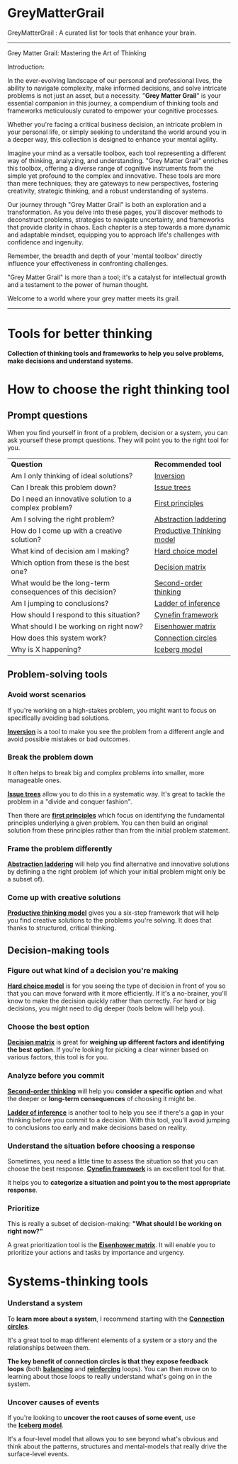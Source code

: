 # GreyMatterGrail
GreyMatterGrail : A curated list for tools that enhance your brain.

----------------------------------------------------------------

Grey Matter Grail: Mastering the Art of Thinking

Introduction:

In the ever-evolving landscape of our personal and professional lives, the ability to navigate complexity, make informed decisions, and solve intricate problems is not just an asset, but a necessity. "**Grey Matter Grail**" is your essential companion in this journey, a compendium of thinking tools and frameworks meticulously curated to empower your cognitive processes. 

Whether you're facing a critical business decision, an intricate problem in your personal life, or simply seeking to understand the world around you in a deeper way, this collection is designed to enhance your mental agility.

Imagine your mind as a versatile toolbox, each tool representing a different way of thinking, analyzing, and understanding. "Grey Matter Grail" enriches this toolbox, offering a diverse range of cognitive instruments from the simple yet profound to the complex and innovative. These tools are more than mere techniques; they are gateways to new perspectives, fostering creativity, strategic thinking, and a robust understanding of systems.

Our journey through "Grey Matter Grail" is both an exploration and a transformation. As you delve into these pages, you'll discover methods to deconstruct problems, strategies to navigate uncertainty, and frameworks that provide clarity in chaos. Each chapter is a step towards a more dynamic and adaptable mindset, equipping you to approach life's challenges with confidence and ingenuity.

Remember, the breadth and depth of your 'mental toolbox' directly influence your effectiveness in confronting challenges. 

"Grey Matter Grail" is more than a tool; it's a catalyst for intellectual growth and a testament to the power of human thought. 

Welcome to a world where your grey matter meets its grail.

-------

# Tools for better thinking

**Collection of thinking tools and frameworks to help you solve problems, make decisions and understand systems.**

# How to choose the right thinking tool

## **Prompt questions**

When you find yourself in front of a problem, decision or a system, you can ask yourself these prompt questions. They will point you to the right tool for you.

|     |     |
| --- | --- |
| **Question** | **Recommended tool** |
| Am I only thinking of ideal solutions? | [Inversion](/problem_solving/inversion.md) |
| Can I break this problem down? | [Issue trees](/problem_solving/issue_trees.md) |
| Do I need an innovative solution to a complex problem? | [First principles](/problem_solving/first_principles.md) |
| Am I solving the right problem? | [Abstraction laddering](/problem_solving/abstraction_laddering.md) |
| How do I come up with a creative solution? | [Productive Thinking model](/problem_solving/productive_thinking_model.md) |
| What kind of decision am I making? | [Hard choice model](/decision_making/hard_choice_model.md) |
| Which option from these is the best one? | [Decision matrix](/decision_making/decision_matrix.md) |
| What would be the long-term consequences of this decision? | [Second-order thinking](/decision_making/second_order_thinking.md) |
| Am I jumping to conclusions? | [Ladder of inference](/decision_making/ladder_of_inference.md) |
| How should I respond to this situation? | [Cynefin framework](/decision_making/cynefin_framework.md) |
| What should I be working on right now? | [Eisenhower matrix](/decision_making/eisenhower_matrix.md) |
| How does this system work? | [Connection circles](/systems_thinking/connection_circles.md) |
| Why is X happening? | [Iceberg model](/systems_thinking/iceberg_model.md) |

## **Problem-solving tools**

### **Avoid worst scenarios**

If you're working on a high-stakes problem, you might want to focus on specifically avoiding bad solutions.

**[Inversion](/problem_solving/inversion.md)** is a tool to make you see the problem from a different angle and avoid possible mistakes or bad outcomes.

### **Break the problem down**

It often helps to break big and complex problems into smaller, more manageable ones.

**[Issue trees](/problem_solving/issue_trees.md)** allow you to do this in a systematic way. It's great to tackle the problem in a "divide and conquer fashion".

Then there are **[first principles](/problem_solving/first_principles.md)** which focus on identifying the fundamental principles underlying a given problem. You can then build an original solution from these principles rather than from the initial problem statement.

### **Frame the problem differently**

**[Abstraction laddering](/problem_solving/abstraction_laddering.md)** will help you find alternative and innovative solutions by defining a the right problem (of which your initial problem might only be a subset of). 

### **Come up with creative solutions**

**[Productive thinking model](/problem_solving/productive_thinking_model.md)** gives you a six-step framework that will help you find creative solutions to the problems you're solving. It does that thanks to structured, critical thinking.

## **Decision-making tools**

### **Figure out what kind of a decision you're making**

**[Hard choice model](/decision_making/hard_choice_model.md)** is for you seeing the type of decision in front of you so that you can move forward with it more efficiently. If it's a no-brainer, you'll know to make the decision quickly rather than correctly. For hard or big decisions, you might need to dig deeper (tools below will help you).

### **Choose the best option**

**[Decision matrix](/decision_making/decision_matrix.md)** is great for **weighing up different factors and identifying the best option**. If you're looking for picking a clear winner based on various factors, this tool is for you.

### **Analyze before you commit**

**[Second-order thinking](/decision_making/second_order_thinking.md)** will help you **consider a specific option** and what the deeper or **long-term consequences** of choosing it might be.

**[Ladder of inference](/decision_making/ladder_of_inference.md)** is another tool to help you see if there's a gap in your thinking before you commit to a decision. With this tool, you'll avoid jumping to conclusions too early and make decisions based on reality.


### **Understand the situation before choosing a response**

Sometimes, you need a little time to assess the situation so that you can choose the best response. **[Cynefin framework](/decision_making/cynefin_framework.md)** is an excellent tool for that.

It helps you to **categorize a situation and point you to the most appropriate response**.

### **Prioritize**

This is really a subset of decision-making: **"What should I be working on right now?"**

A great prioritization tool is the **[Eisenhower matrix](/decision_making/eisenhower_matrix.md)**. It will enable you to prioritize your actions and tasks by importance and urgency. 

# **Systems-thinking tools**

### **Understand a system**

To **learn more about a system**, I recommend starting with the **[Connection circles](/systems_thinking/connection_circles.md)**.

It's a great tool to map different elements of a system or a story and the relationships between them. 

**The key benefit of** **connection circles is that they expose feedback loops** (both **[balancing](/systems_thinking/balancing_feedback_loop.md)** and **[reinforcing](/systems_thinking/reinforcing_feedback_loop.md)** loops). You can then move on to learning about those loops to really understand what's going on in the system.

### **Uncover causes of events**

If you're looking to **uncover the root causes of some event**, use the **[Iceberg model](/systems_thinking/iceberg_model.md)**.

It's a four-level model that allows you to see beyond what's obvious and think about the patterns, structures and mental-models that really drive the surface-level events. 

